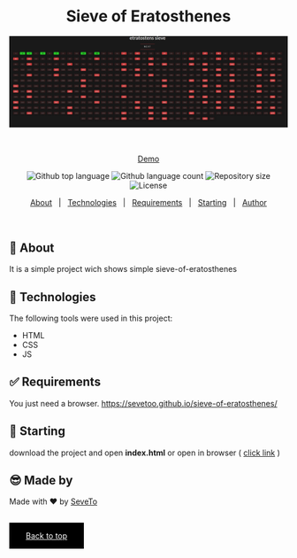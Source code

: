 <div align="center" id="top"> 
  
<h1 align="center">Sieve of Eratosthenes</h1>
  <a target="_blank" href="https://sevetoo.github.io/sieve-of-eratosthenes/">
  <img src="./preview.png" alt="sieve-of-eratosthenes" />
  </a>

&#xa0;

<a target="_blank" href="https://sevetoo.github.io/sieve-of-eratosthenes/">Demo</a>

</div>

<p align="center">
  <img alt="Github top language" src="https://img.shields.io/github/languages/top/SeveToo/sieve-of-eratosthenes?color=56BEB8">

  <img alt="Github language count" src="https://img.shields.io/github/languages/count/SeveToo/sieve-of-eratosthenes?color=56BEB8">

  <img alt="Repository size" src="https://img.shields.io/github/repo-size/SeveToo/sieve-of-eratosthenes?color=56BEB8">

  <img alt="License" src="https://img.shields.io/github/license/SeveToo/sieve-of-eratosthenes?color=56BEB8">
</p>

<p align="center">
  <a href="#dart-about">About</a> &#xa0; | &#xa0; 
  <!-- <a href="#sparkles-features">Features</a> &#xa0; | &#xa0; -->
  <a href="#rocket-technologies">Technologies</a> &#xa0; | &#xa0;
  <a href="#white_check_mark-requirements">Requirements</a> &#xa0; | &#xa0;
  <a href="#checkered_flag-starting">Starting</a> &#xa0; | &#xa0;
  <a href="https://github.com/SeveToo" target="_blank">Author</a>
</p>

<br>

## :dart: About

<!-- Make some description to me -->

It is a simple project wich shows simple sieve-of-eratosthenes

<!-- ## :sparkles: Features
:heavy_check_mark: You can set interval between rounds \
:heavy_check_mark: You see how many correct and wrong answers you get\ -->

## :rocket: Technologies

The following tools were used in this project:

- HTML
- CSS
- JS

## :white_check_mark: Requirements

You just need a browser.
https://sevetoo.github.io/sieve-of-eratosthenes/

## :checkered_flag: Starting

download the project and open **index.html**
or open in browser ( <a href="https://sevetoo.github.io/sieve-of-eratosthenes/" >click link</a> )

## 😎 Made by

Made with ❤ by <a href="https://github.com/SeveToo" target="_blank">SeveTo</a>

&#xa0;

<a href="#top" style="color: #fff; background: black; padding: 15px 30px">Back to top</a>
